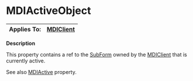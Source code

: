 




<h1 class="heading"><span class="name">MDIActiveObject</span></h1>

| Applies To: | [MDIClient](./mdiclient.md) |
| --- | ---  |


**Description**


This property contains a ref to the [SubForm](./subform.md) owned by the [MDIClient](./mdiclient.md) that is currently active.


See also [MDIActive](MDIActive.htm) property.



